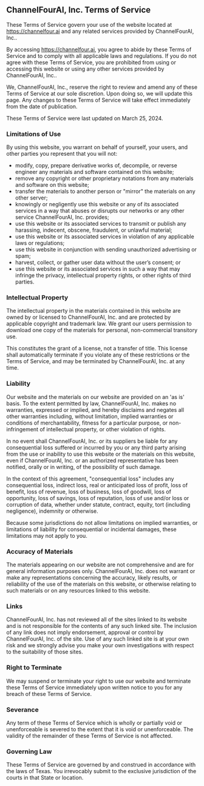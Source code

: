ChannelFourAI, Inc. Terms of Service
------------------------------------

These Terms of Service govern your use of the website located at <https://channelfour.ai> and any related services provided by ChannelFourAI, Inc..

By accessing <https://channelfour.ai>, you agree to abide by these Terms of Service and to comply with all applicable laws and regulations. If you do not agree with these Terms of Service, you are prohibited from using or accessing this website or using any other services provided by ChannelFourAI, Inc..

We, ChannelFourAI, Inc., reserve the right to review and amend any of these Terms of Service at our sole discretion. Upon doing so, we will update this page. Any changes to these Terms of Service will take effect immediately from the date of publication.

These Terms of Service were last updated on March 25, 2024.

### Limitations of Use

By using this website, you warrant on behalf of yourself, your users, and other parties you represent that you will not:

- modify, copy, prepare derivative works of, decompile, or reverse engineer any materials and software contained on this website;
- remove any copyright or other proprietary notations from any materials and software on this website;
- transfer the materials to another person or "mirror" the materials on any other server;
- knowingly or negligently use this website or any of its associated services in a way that abuses or disrupts our networks or any other service ChannelFourAI, Inc. provides;
- use this website or its associated services to transmit or publish any harassing, indecent, obscene, fraudulent, or unlawful material;
- use this website or its associated services in violation of any applicable laws or regulations;
- use this website in conjunction with sending unauthorized advertising or spam;
- harvest, collect, or gather user data without the user’s consent; or
- use this website or its associated services in such a way that may infringe the privacy, intellectual property rights, or other rights of third parties.

### Intellectual Property

The intellectual property in the materials contained in this website are owned by or licensed to ChannelFourAI, Inc. and are protected by applicable copyright and trademark law. We grant our users permission to download one copy of the materials for personal, non-commercial transitory use.

This constitutes the grant of a license, not a transfer of title. This license shall automatically terminate if you violate any of these restrictions or the Terms of Service, and may be terminated by ChannelFourAI, Inc. at any time.

### Liability

Our website and the materials on our website are provided on an 'as is' basis. To the extent permitted by law, ChannelFourAI, Inc. makes no warranties, expressed or implied, and hereby disclaims and negates all other warranties including, without limitation, implied warranties or conditions of merchantability, fitness for a particular purpose, or non-infringement of intellectual property, or other violation of rights.

In no event shall ChannelFourAI, Inc. or its suppliers be liable for any consequential loss suffered or incurred by you or any third party arising from the use or inability to use this website or the materials on this website, even if ChannelFourAI, Inc. or an authorized representative has been notified, orally or in writing, of the possibility of such damage.

In the context of this agreement, "consequential loss" includes any consequential loss, indirect loss, real or anticipated loss of profit, loss of benefit, loss of revenue, loss of business, loss of goodwill, loss of opportunity, loss of savings, loss of reputation, loss of use and/or loss or corruption of data, whether under statute, contract, equity, tort (including negligence), indemnity or otherwise.

Because some jurisdictions do not allow limitations on implied warranties, or limitations of liability for consequential or incidental damages, these limitations may not apply to you.

### Accuracy of Materials

The materials appearing on our website are not comprehensive and are for general information purposes only. ChannelFourAI, Inc. does not warrant or make any representations concerning the accuracy, likely results, or reliability of the use of the materials on this website, or otherwise relating to such materials or on any resources linked to this website.

### Links

ChannelFourAI, Inc. has not reviewed all of the sites linked to its website and is not responsible for the contents of any such linked site. The inclusion of any link does not imply endorsement, approval or control by ChannelFourAI, Inc. of the site. Use of any such linked site is at your own risk and we strongly advise you make your own investigations with respect to the suitability of those sites.

### Right to Terminate

We may suspend or terminate your right to use our website and terminate these Terms of Service immediately upon written notice to you for any breach of these Terms of Service.

### Severance

Any term of these Terms of Service which is wholly or partially void or unenforceable is severed to the extent that it is void or unenforceable. The validity of the remainder of these Terms of Service is not affected.

### Governing Law

These Terms of Service are governed by and construed in accordance with the laws of Texas. You irrevocably submit to the exclusive jurisdiction of the courts in that State or location.

